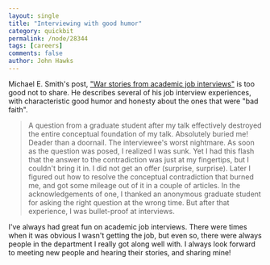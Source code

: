 ```yaml
---
layout: single 
title: "Interviewing with good humor" 
category: quickbit
permalink: /node/28344
tags: [careers] 
comments: false 
author: John Hawks 
---
```


Michael E. Smith's post, <a href="http://publishingarchaeology.blogspot.com/2011/11/war-stories-from-academic-job.html">"War stories from academic job interviews"</a> is too good not to share. He describes several of his job interview experiences, with characteristic good humor and honesty about the ones that were "bad faith". 

<blockquote>A question from a graduate student after my talk effectively destroyed the entire conceptual foundation of my talk. Absolutely buried me! Deader than a doornail. The interviewee's worst nightmare. As soon as the question was posed, I realized I was sunk. Yet I had this flash that the answer to the contradiction was just at my fingertips, but I couldn't bring it in. I did not get an offer (surprise, surprise). Later I figured out how to resolve the conceptual contradiction that burned me, and got some mileage out of it in a couple of articles. In the acknowledgements of one, I thanked an anonymous graduate student for asking the right question at the wrong time. But after that experience, I was bullet-proof at interviews.</blockquote>

I've always had great fun on academic job interviews. There were times when it was obvious I wasn't getting the job, but even so, there were always people in the department I really got along well with. I always look forward to meeting new people and hearing their stories, and sharing mine!


